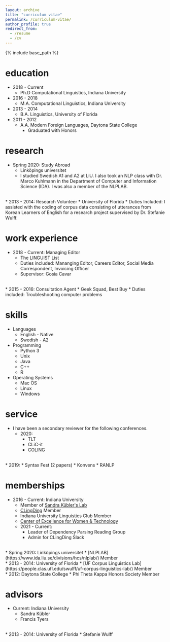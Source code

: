 ```yaml
---
layout: archive
title: "curriculum vitae"
permalink: /curriculum-vitae/
author_profile: true
redirect_from:
  - /resume
  - /cv
---
```


{% include base_path %}

education
======
* 2018 - Current
  * Ph.D Computational Linguistics, Indiana University
* 2016 - 2018
  * M.A. Computational Linguistics, Indiana University
* 2013 - 2014
  * B.A. Linguistics, University of Florida
* 2011 - 2012
  * A.A. Modern Foreign Languages, Daytona State College
    * Graduated with Honors

research
======
* Spring 2020: Study Abroad
  * Linköpings universitet
  * I studied Swedish A1 and A2 at LiU. I also took an NLP class with Dr. Marco Kuhlmann in the Department of Computer and Information Science (IDA). I was also a member of the NLPLAB.
<br>
* 2013 - 2014: Research Volunteer
  * University of Florida
  * Duties Included: I assisted with the coding of corpus data consisting of utterances from Korean Learners of English for a research project supervised by Dr. Stefanie Wulff.

work experience
======
* 2018 - Current: Managing Editor
  * The LINGUIST List
  * Duties included: Mananging Editor, Careers Editor, Social Media Correspondent, Invoicing Officer
  * Supervisor: Gosia Cavar
<br>
* 2015 - 2016: Consultation Agent
  * Geek Squad, Best Buy
  * Duties included: Troubleshooting computer problems

skills
======
* Languages
  * English - Native
  * Swedish - A2
* Programming
  * Python 3
  * Unix
  * Java
  * C++
  * R
* Operating Systems
  * Mac OS
  * Linux
  * Windows

service
======
* I have been a secondary reviewer for the following conferences.
  * 2020:
    * TLT
    * CLiC-it
    * COLING
<br>
  * 2019:
    * Syntax Fest (2 papers)
    * Konvens
    * RANLP

memberships
======
* 2016 - Current: Indiana University
  * Member of [Sandra Kübler's Lab](https://www.researchgate.net/lab/Sandra-Kuebler-Lab)
  * [CLingDing](https://cl.indiana.edu/clingding.html) Member
  * Indiana University Linguistics Club Member
  * [Center of Excellence for Women & Technology](https://womenandtech.indiana.edu/)
  * 2021 - Current:
    * Leader of Dependency Parsing Reading Group
    * Admin for CLingDing Slack
<br>
* Spring 2020: Linköpings universitet
  * [NLPLAB](https://www.ida.liu.se/divisions/hcs/nlplab/) Member
<br>
* 2013 - 2014: University of Florida
  * [UF Corpus Linguistics Lab](https://people.clas.ufl.edu/swulff/uf-corpus-linguistics-lab/) Member
<br>
* 2012: Daytona State College
  * Phi Theta Kappa Honors Society Member

advisors
======
* Current: Indiana University
  * Sandra Kübler
  * Francis Tyers
<br>
* 2013 - 2014: University of Florida
  * Stefanie Wulff